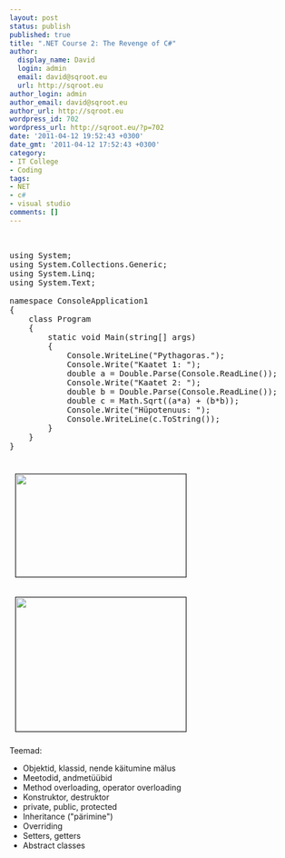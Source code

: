 ```yaml
---
layout: post
status: publish
published: true
title: ".NET Course 2: The Revenge of C#"
author:
  display_name: David
  login: admin
  email: david@sqroot.eu
  url: http://sqroot.eu
author_login: admin
author_email: david@sqroot.eu
author_url: http://sqroot.eu
wordpress_id: 702
wordpress_url: http://sqroot.eu/?p=702
date: '2011-04-12 19:52:43 +0300'
date_gmt: '2011-04-12 17:52:43 +0300'
category:
- IT College
- Coding
tags:
- NET
- c#
- visual studio
comments: []
---
```


&nbsp;

<pre>using System;
using System.Collections.Generic;
using System.Linq;
using System.Text;

namespace ConsoleApplication1
{
    class Program
    {
        static void Main(string[] args)
        {
            Console.WriteLine(&quot;Pythagoras.&quot;);
            Console.Write(&quot;Kaatet 1: &quot;);
            double a = Double.Parse(Console.ReadLine());
            Console.Write(&quot;Kaatet 2: &quot;);
            double b = Double.Parse(Console.ReadLine());
            double c = Math.Sqrt((a*a) + (b*b));
            Console.Write(&quot;H&uuml;potenuus: &quot;);
            Console.WriteLine(c.ToString());
        }
    }
}

</pre>

<a href="http://sqroot.eu/wp-content/uploads/2011/04/Rateonline.png"><img alt="" class="aligncenter size-medium wp-image-701" src="http://sqroot.eu/wp-content/uploads/2011/04/Rateonline-300x181.png" style="width: 300px;height: 181px;border-width: 1px;border-style: solid;margin: 10px" /></a>


<a href="http://sqroot.eu/wp-content/uploads/2011/04/Activate.png"><img alt="" class="aligncenter size-medium wp-image-705" src="http://sqroot.eu/wp-content/uploads/2011/04/Activate-300x236.png" style="width: 300px;height: 236px;border-width: 1px;border-style: solid;margin: 10px" /></a>


Teemad:

<ul>
<li>Objektid, klassid, nende k&auml;itumine m&auml;lus</li>
<li>Meetodid, andmet&uuml;&uuml;bid</li>
<li>Method overloading, operator overloading</li>
<li>Konstruktor, destruktor</li>
<li>private, public, protected</li>
<li>Inheritance (&quot;p&auml;rimine&quot;)</li>
<li>Overriding</li>
<li>Setters, getters</li>
<li>Abstract classes</li>
</ul>
